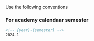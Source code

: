 Use the following conventions

### For academy calendaar semester
```html
<!-- {year}-{semester} -->
2024-1
```
